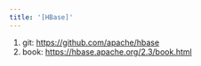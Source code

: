 ```yaml
---
title: '[HBase]'
---
```


1. git: <https://github.com/apache/hbase>
2. book: <https://hbase.apache.org/2.3/book.html>

